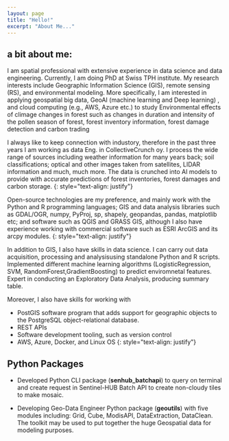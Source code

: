 ```yaml
---
layout: page
title: "Hello!"
excerpt: "About Me..."
---
```


## a bit about me:
I am spatial professional with extensive experience in data science and data engineering. Currently, I am doing PhD at Swiss TPH institute. My research interests include Geographic Information Science (GIS), remote sensing (RS), and environmental modeling. More specifically, I am interested in applying geospatial big data, GeoAI (machine learning and Deep learning) , and cloud computing (e.g., AWS, Azure etc.) to study Environmental effects of climage changes in forest such as changes in duration and intensity of the pollen season of forest, forest inventory information, forest damage detection and carbon trading

I always like to keep connection with industory, therefore in the past three years I am working as data Eng. in CollectiveCrunch oy. I process the wide range of sources including weather information for many years back; soil classifications; optical and other images taken from satellites, LIDAR information and much, much more. The data is crunched into AI models to provide with accurate predictions of forest inventories, forest damages and carbon storage.
{: style="text-align: justify"}

Open-source technologies are my preference, and mainly work with the Python and R programming languages; GIS and data analysis libraries such as GDAL/OGR, numpy, PyProj, sp, shapely, geopandas, pandas, matplotlib etc; and software such as QGIS and GRASS GIS, although I also have experience working with commercial software such as ESRI ArcGIS and its arcpy modules.
{: style="text-align: justify"}

In addition to GIS, I also have skills in data science. I can carry out data acquisition, processing and analysisusing standalone Python and R scripts. Implemented different machine learning algorithms (LogisticRegression, SVM, RandomForest,GradientBoosting) to predict enviromnetal features. Expert in conducting an Exploratory Data Analysis, producing summary table.

Moreover, I also have skills for working with
* PostGIS software program that adds support for geographic objects to the PostgreSQL object-relational database.
* REST APIs
* Software development tooling, such as version control
* AWS, Azure, Docker, and Linux OS
{: style="text-align: justify"}

## Python Packages

- Developed Python CLI package (**senhub_batchapi**) to query on terminal and create request in Sentinel-HUB Batch API to create non-cloudy tiles to make mosaic.

- Developing Geo-Data Engineer Python package (**geoutils**) with five modules including: Grid, Cube, ModisAPI, DataExtraction, DataClean. The toolkit may be used to put together the huge Geospatial data for modeling purposes.
